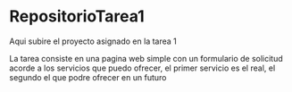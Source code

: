 # RepositorioTarea1
Aqui subire el proyecto asignado en la tarea 1

La tarea consiste en una pagina web simple con un formulario de solicitud acorde a los servicios que puedo ofrecer, el primer servicio es el real, el segundo el que podre ofrecer en un futuro
